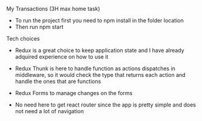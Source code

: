 My Transactions (3H max home task)

- To run the project first you need to npm install in the folder location
- Then run npm start

Tech choices

- Redux is a great choice to keep application state and I have already adquired experience on how to use it

- Redux Thunk is here to handle function as actions dispatches in middleware, so it would check the type that returns each action and handle the ones that are functions

- Redux Forms to manage changes on the forms

- No need here to get react router since the app is pretty simple and does not need a lot of navigation
